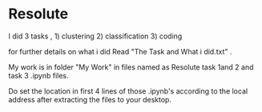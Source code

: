 # Resolute
 I did 3 tasks , 1) clustering 2) classification 3) coding

for further details on what i did Read "The Task and What i did.txt" .

My work is in folder "My Work" in files named as Resolute task 1and 2  and task 3 .ipynb files.

Do set the location in first 4 lines of those .ipynb's according to the local address after extracting the files to your desktop.